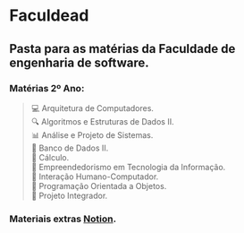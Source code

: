 # Faculdead

## Pasta para as matérias da Faculdade de engenharia de software.

### Matérias 2º Ano:
> 💻 Arquitetura de Computadores.<br>
> 🔍 Algoritmos e Estruturas de Dados II.<br>
> 📊 Análise e Projeto de Sistemas.<br>
> 💾 Banco de Dados II.<br>
> 🧮 Cálculo.<br>
> 🚀 Empreendedorismo em Tecnologia da Informação.<br>
> 🤝 Interação Humano-Computador.<br>
> 🎯 Programação Orientada a Objetos.<br>
> 🤝 Projeto Integrador.<br>

### Materiais extras [Notion](https://economic-evergreen-291.notion.site/Faculshit-812ad982ccd44780b1339963c9ad6919).
